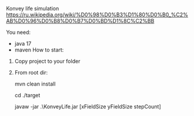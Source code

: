 Konvey life simulation
https://ru.wikipedia.org/wiki/%D0%98%D0%B3%D1%80%D0%B0_%C2%AB%D0%96%D0%B8%D0%B7%D0%BD%D1%8C%C2%BB

You need:
- java 17
- maven
How to start:
1. Copy project to your folder
2. From root dir:
   
   mvn clean install
   
   cd ./target
   
   javaw -jar .\KonveyLife.jar [xFieldSize yFieldSize stepCount]
